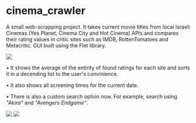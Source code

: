 # cinema_crawler
A small web-scrapping project. It takes current movie titles from local Israeli Cinemas (Yes Planet, Cinema City and Hot Cinema) APIs and compares their rating values in critic sites such as IMDB, RottenTomatoes and Metacritic.
GUI built using the Flet library.

![](https://github.com/dannythedev/cinema_crawler/assets/99733108/e81eefdf-3885-4a89-acb0-d112371c81fa)

• It shows the average of the entirity of found ratings for each site and sorts it in a decending list to the user's convinience.

• It also shows all screening times for the current date.

• There is also a custom search option now. For example, search using *"Akira"* and *"Avengers Endgame"*.

![](https://github.com/dannythedev/cinema_crawler/assets/99733108/986923e4-67d4-49d6-b4a0-de3f5139ef25)
![](https://github.com/dannythedev/cinema_crawler/assets/99733108/9f07e2d6-7e8e-499b-8785-d7102e5913a6)

